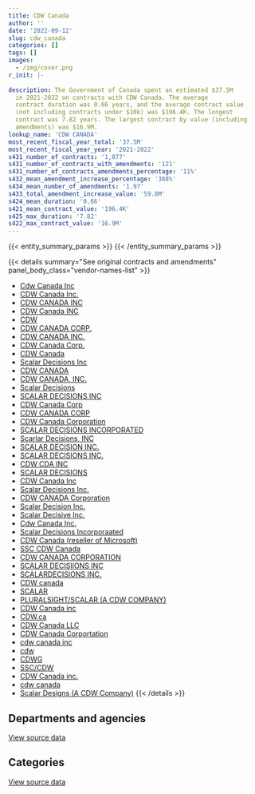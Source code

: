 ```yaml
---
title: CDW Canada
author: ''
date: '2022-09-12'
slug: cdw_canada
categories: []
tags: []
images:
  - /img/cover.png
r_init: |-
  
description: The Government of Canada spent an estimated $37.5M
  in 2021-2022 on contracts with CDW Canada. The average
  contract duration was 0.66 years, and the average contract value
  (not including contracts under $10k) was $196.4K. The longest
  contract was 7.82 years. The largest contract by value (including
  amendments) was $16.9M.
lookup_name: 'CDW CANADA'
most_recent_fiscal_year_total: '37.5M'
most_recent_fiscal_year_year: '2021-2022'
s431_number_of_contracts: '1,077'
s431_number_of_contracts_with_amendments: '121'
s431_number_of_contracts_amendments_percentage: '11%'
s432_mean_amendment_increase_percentage: '388%'
s434_mean_number_of_amendments: '1.97'
s433_total_amendment_increase_value: '59.8M'
s424_mean_duration: '0.66'
s421_mean_contract_value: '196.4K'
s425_max_duration: '7.82'
s422_max_contract_value: '16.9M'
---
```


<script src="/rmarkdown-libs/htmlwidgets/htmlwidgets.js"></script>
<link href="/rmarkdown-libs/datatables-css/datatables-crosstalk.css" rel="stylesheet" />
<script src="/rmarkdown-libs/datatables-binding/datatables.js"></script>
<script src="/rmarkdown-libs/jquery/jquery-3.6.0.min.js"></script>
<link href="/rmarkdown-libs/dt-core-bootstrap/css/dataTables.bootstrap.min.css" rel="stylesheet" />
<link href="/rmarkdown-libs/dt-core-bootstrap/css/dataTables.bootstrap.extra.css" rel="stylesheet" />
<script src="/rmarkdown-libs/dt-core-bootstrap/js/jquery.dataTables.min.js"></script>
<script src="/rmarkdown-libs/dt-core-bootstrap/js/dataTables.bootstrap.min.js"></script>
<link href="/rmarkdown-libs/crosstalk/css/crosstalk.min.css" rel="stylesheet" />
<script src="/rmarkdown-libs/crosstalk/js/crosstalk.min.js"></script>
<script src="/rmarkdown-libs/htmlwidgets/htmlwidgets.js"></script>
<link href="/rmarkdown-libs/datatables-css/datatables-crosstalk.css" rel="stylesheet" />
<script src="/rmarkdown-libs/datatables-binding/datatables.js"></script>
<script src="/rmarkdown-libs/jquery/jquery-3.6.0.min.js"></script>
<link href="/rmarkdown-libs/dt-core-bootstrap/css/dataTables.bootstrap.min.css" rel="stylesheet" />
<link href="/rmarkdown-libs/dt-core-bootstrap/css/dataTables.bootstrap.extra.css" rel="stylesheet" />
<script src="/rmarkdown-libs/dt-core-bootstrap/js/jquery.dataTables.min.js"></script>
<script src="/rmarkdown-libs/dt-core-bootstrap/js/dataTables.bootstrap.min.js"></script>
<link href="/rmarkdown-libs/crosstalk/css/crosstalk.min.css" rel="stylesheet" />
<script src="/rmarkdown-libs/crosstalk/js/crosstalk.min.js"></script>

{{< entity_summary_params >}}
{{< /entity_summary_params >}}

{{< details summary="See original contracts and amendments" panel_body_class="vendor-names-list" >}}
- [Cdw Canada Inc](https://search.open.canada.ca/en/ct/?sort=contract_value_f%20desc&page=1&search_text=%22Cdw%20Canada%20Inc%22)
- [CDW Canada Inc.](https://search.open.canada.ca/en/ct/?sort=contract_value_f%20desc&page=1&search_text=%22CDW%20Canada%20Inc.%22)
- [CDW CANADA INC](https://search.open.canada.ca/en/ct/?sort=contract_value_f%20desc&page=1&search_text=%22CDW%20CANADA%20INC%22)
- [CDW Canada INC](https://search.open.canada.ca/en/ct/?sort=contract_value_f%20desc&page=1&search_text=%22CDW%20Canada%20INC%22)
- [CDW](https://search.open.canada.ca/en/ct/?sort=contract_value_f%20desc&page=1&search_text=%22CDW%22)
- [CDW CANADA CORP.](https://search.open.canada.ca/en/ct/?sort=contract_value_f%20desc&page=1&search_text=%22CDW%20CANADA%20CORP.%22)
- [CDW CANADA INC.](https://search.open.canada.ca/en/ct/?sort=contract_value_f%20desc&page=1&search_text=%22CDW%20CANADA%20INC.%22)
- [CDW Canada Corp.](https://search.open.canada.ca/en/ct/?sort=contract_value_f%20desc&page=1&search_text=%22CDW%20Canada%20Corp.%22)
- [CDW Canada](https://search.open.canada.ca/en/ct/?sort=contract_value_f%20desc&page=1&search_text=%22CDW%20Canada%22)
- [Scalar Decisions Inc](https://search.open.canada.ca/en/ct/?sort=contract_value_f%20desc&page=1&search_text=%22Scalar%20Decisions%20Inc%22)
- [CDW CANADA](https://search.open.canada.ca/en/ct/?sort=contract_value_f%20desc&page=1&search_text=%22CDW%20CANADA%22)
- [CDW CANADA, INC.](https://search.open.canada.ca/en/ct/?sort=contract_value_f%20desc&page=1&search_text=%22CDW%20CANADA%2c%20INC.%22)
- [Scalar Decisions](https://search.open.canada.ca/en/ct/?sort=contract_value_f%20desc&page=1&search_text=%22Scalar%20Decisions%22)
- [SCALAR DECISIONS INC](https://search.open.canada.ca/en/ct/?sort=contract_value_f%20desc&page=1&search_text=%22SCALAR%20DECISIONS%20INC%22)
- [CDW Canada Corp](https://search.open.canada.ca/en/ct/?sort=contract_value_f%20desc&page=1&search_text=%22CDW%20Canada%20Corp%22)
- [CDW CANADA CORP](https://search.open.canada.ca/en/ct/?sort=contract_value_f%20desc&page=1&search_text=%22CDW%20CANADA%20CORP%22)
- [CDW Canada Corporation](https://search.open.canada.ca/en/ct/?sort=contract_value_f%20desc&page=1&search_text=%22CDW%20Canada%20Corporation%22)
- [SCALAR DECISIONS INCORPORATED](https://search.open.canada.ca/en/ct/?sort=contract_value_f%20desc&page=1&search_text=%22SCALAR%20DECISIONS%20INCORPORATED%22)
- [Scarlar Decisions, INC](https://search.open.canada.ca/en/ct/?sort=contract_value_f%20desc&page=1&search_text=%22Scarlar%20Decisions%2c%20INC%22)
- [SCALAR DECISION INC.](https://search.open.canada.ca/en/ct/?sort=contract_value_f%20desc&page=1&search_text=%22SCALAR%20DECISION%20INC.%22)
- [SCALAR DECISIONS INC.](https://search.open.canada.ca/en/ct/?sort=contract_value_f%20desc&page=1&search_text=%22SCALAR%20DECISIONS%20INC.%22)
- [CDW CDA INC](https://search.open.canada.ca/en/ct/?sort=contract_value_f%20desc&page=1&search_text=%22CDW%20CDA%20INC%22)
- [SCALAR DECISIONS](https://search.open.canada.ca/en/ct/?sort=contract_value_f%20desc&page=1&search_text=%22SCALAR%20DECISIONS%22)
- [CDW Canada Inc](https://search.open.canada.ca/en/ct/?sort=contract_value_f%20desc&page=1&search_text=%22CDW%20Canada%20Inc%22)
- [Scalar Decisions Inc.](https://search.open.canada.ca/en/ct/?sort=contract_value_f%20desc&page=1&search_text=%22Scalar%20Decisions%20Inc.%22)
- [CDW CANADA Corporation](https://search.open.canada.ca/en/ct/?sort=contract_value_f%20desc&page=1&search_text=%22CDW%20CANADA%20Corporation%22)
- [Scalar Decision Inc.](https://search.open.canada.ca/en/ct/?sort=contract_value_f%20desc&page=1&search_text=%22Scalar%20Decision%20Inc.%22)
- [Scalar Decisive Inc.](https://search.open.canada.ca/en/ct/?sort=contract_value_f%20desc&page=1&search_text=%22Scalar%20Decisive%20Inc.%22)
- [Cdw Canada Inc.](https://search.open.canada.ca/en/ct/?sort=contract_value_f%20desc&page=1&search_text=%22Cdw%20Canada%20Inc.%22)
- [Scalar Decisions Incorporaated](https://search.open.canada.ca/en/ct/?sort=contract_value_f%20desc&page=1&search_text=%22Scalar%20Decisions%20Incorporaated%22)
- [CDW Canada (reseller of Microsoft)](https://search.open.canada.ca/en/ct/?sort=contract_value_f%20desc&page=1&search_text=%22CDW%20Canada%20%28reseller%20of%20Microsoft%29%22)
- [SSC CDW Canada](https://search.open.canada.ca/en/ct/?sort=contract_value_f%20desc&page=1&search_text=%22SSC%20CDW%20Canada%22)
- [CDW CANADA CORPORATION](https://search.open.canada.ca/en/ct/?sort=contract_value_f%20desc&page=1&search_text=%22CDW%20CANADA%20CORPORATION%22)
- [SCALAR DECISIIONS INC](https://search.open.canada.ca/en/ct/?sort=contract_value_f%20desc&page=1&search_text=%22SCALAR%20DECISIIONS%20INC%22)
- [SCALARDECISIONS INC.](https://search.open.canada.ca/en/ct/?sort=contract_value_f%20desc&page=1&search_text=%22SCALARDECISIONS%20INC.%22)
- [CDW canada](https://search.open.canada.ca/en/ct/?sort=contract_value_f%20desc&page=1&search_text=%22CDW%20canada%22)
- [SCALAR](https://search.open.canada.ca/en/ct/?sort=contract_value_f%20desc&page=1&search_text=%22SCALAR%22)
- [PLURALSIGHT/SCALAR (A CDW COMPANY)](https://search.open.canada.ca/en/ct/?sort=contract_value_f%20desc&page=1&search_text=%22PLURALSIGHT%2fSCALAR%20%28A%20CDW%20COMPANY%29%22)
- [CDW Canada inc](https://search.open.canada.ca/en/ct/?sort=contract_value_f%20desc&page=1&search_text=%22CDW%20Canada%20inc%22)
- [CDW.ca](https://search.open.canada.ca/en/ct/?sort=contract_value_f%20desc&page=1&search_text=%22CDW.ca%22)
- [CDW Canada LLC](https://search.open.canada.ca/en/ct/?sort=contract_value_f%20desc&page=1&search_text=%22CDW%20Canada%20LLC%22)
- [CDW Canada Corportation](https://search.open.canada.ca/en/ct/?sort=contract_value_f%20desc&page=1&search_text=%22CDW%20Canada%20Corportation%22)
- [cdw canada inc](https://search.open.canada.ca/en/ct/?sort=contract_value_f%20desc&page=1&search_text=%22cdw%20canada%20inc%22)
- [cdw](https://search.open.canada.ca/en/ct/?sort=contract_value_f%20desc&page=1&search_text=%22cdw%22)
- [CDWG](https://search.open.canada.ca/en/ct/?sort=contract_value_f%20desc&page=1&search_text=%22CDWG%22)
- [SSC/CDW](https://search.open.canada.ca/en/ct/?sort=contract_value_f%20desc&page=1&search_text=%22SSC%2fCDW%22)
- [CDW Canada inc.](https://search.open.canada.ca/en/ct/?sort=contract_value_f%20desc&page=1&search_text=%22CDW%20Canada%20inc.%22)
- [cdw canada](https://search.open.canada.ca/en/ct/?sort=contract_value_f%20desc&page=1&search_text=%22cdw%20canada%22)
- [Scalar Designs (A CDW Company)](https://search.open.canada.ca/en/ct/?sort=contract_value_f%20desc&page=1&search_text=%22Scalar%20Designs%20%28A%20CDW%20Company%29%22)
{{< /details >}}

## Departments and agencies

<div id="htmlwidget-1" style="width:100%;height:auto;" class="datatables html-widget"></div>
<script type="application/json" data-for="htmlwidget-1">{"x":{"style":"bootstrap","filter":"none","vertical":false,"data":[["<a href=\"/departments/aafc-aac/\">Agriculture and Agri-Food Canada<\/a>","<a href=\"/departments/aandc-aadnc/\">Crown-Indigenous Relations and Northern Affairs Canada<\/a>","<a href=\"/departments/acoa-apeca/\">Atlantic Canada Opportunities Agency<\/a>","<a href=\"/departments/atssc-scdata/\">Administrative Tribunals Support Service of Canada<\/a>","<a href=\"/departments/cas-satj/\">Courts Administration Service<\/a>","<a href=\"/departments/cbsa-asfc/\">Canada Border Services Agency<\/a>","<a href=\"/departments/ccohs-cchst/\">Canadian Centre for Occupational Health and Safety<\/a>","<a href=\"/departments/ced-dec/\">Canada Economic Development for Quebec Regions<\/a>","<a href=\"/departments/cer-rec/\">Canada Energy Regulator<\/a>","<a href=\"/departments/cfia-acia/\">Canadian Food Inspection Agency<\/a>","<a href=\"/departments/cgc-ccg/\">Canadian Grain Commission<\/a>","<a href=\"/departments/cic/\">Immigration, Refugees and Citizenship Canada<\/a>","<a href=\"/departments/cihr-irsc/\">Canadian Institutes of Health Research<\/a>","<a href=\"/departments/cnsc-ccsn/\">Canadian Nuclear Safety Commission<\/a>","<a href=\"/departments/cra-arc/\">Canada Revenue Agency<\/a>","<a href=\"/departments/crtc/\">Canadian Radio-television and Telecommunications Commission<\/a>","<a href=\"/departments/csa-asc/\">Canadian Space Agency<\/a>","<a href=\"/departments/csc-scc/\">Correctional Service of Canada<\/a>","<a href=\"/departments/csps-efpc/\">Canada School of Public Service<\/a>","<a href=\"/departments/cta-otc/\">Canadian Transportation Agency<\/a>","<a href=\"/departments/dfatd-maecd/\">Global Affairs Canada<\/a>","<a href=\"/departments/dfo-mpo/\">Fisheries and Oceans Canada<\/a>","<a href=\"/departments/dnd-mdn/\">National Defence<\/a>","<a href=\"/departments/ec/\">Environment and Climate Change Canada<\/a>","<a href=\"/departments/elections/\">Elections Canada<\/a>","<a href=\"/departments/esdc-edsc/\">Employment and Social Development Canada<\/a>","<a href=\"/departments/fcac-acfc/\">Financial Consumer Agency of Canada<\/a>","<a href=\"/departments/feddevontario/\">Federal Economic Development Agency for Southern Ontario<\/a>","<a href=\"/departments/fin/\">Department of Finance Canada<\/a>","<a href=\"/departments/fintrac-canafe/\">Financial Transactions and Reports Analysis Centre of Canada<\/a>","<a href=\"/departments/fja-cmf/\">Office of the Commissioner for Federal Judicial Affairs Canada<\/a>","<a href=\"/departments/hc-sc/\">Health Canada<\/a>","<a href=\"/departments/ic/\">Innovation, Science and Economic Development Canada<\/a>","<a href=\"/departments/ijc-cmi/\">International Joint Commission<\/a>","<a href=\"/departments/infc/\">Infrastructure Canada<\/a>","<a href=\"/departments/irb-cisr/\">Immigration and Refugee Board of Canada<\/a>","<a href=\"/departments/isc-sac/\">Indigenous Services Canada<\/a>","<a href=\"/departments/jus/\">Department of Justice Canada<\/a>","<a href=\"/departments/lac-bac/\">Library and Archives Canada<\/a>","<a href=\"/departments/nfb-onf/\">National Film Board<\/a>","<a href=\"/departments/nrc-cnrc/\">National Research Council Canada<\/a>","<a href=\"/departments/nrcan-rncan/\">Natural Resources Canada<\/a>","<a href=\"/departments/nserc-crsng/\">Natural Sciences and Engineering Research Council of Canada<\/a>","<a href=\"/departments/oag-bvg/\">Office of the Auditor General of Canada<\/a>","<a href=\"/departments/oic-ci/\">Office of the Information Commissioner of Canada<\/a>","<a href=\"/departments/opc-cpvp/\">Office of the Privacy Commissioner of Canada<\/a>","<a href=\"/departments/osfi-bsif/\">Office of the Superintendent of Financial Institutions Canada<\/a>","<a href=\"/departments/osgg-bsgg/\">Office of the Secretary to the Governor General<\/a>","<a href=\"/departments/pc/\">Parks Canada<\/a>","<a href=\"/departments/pch/\">Canadian Heritage<\/a>","<a href=\"/departments/pco-bcp/\">Privy Council Office<\/a>","<a href=\"/departments/phac-aspc/\">Public Health Agency of Canada<\/a>","<a href=\"/departments/ppsc-sppc/\">Public Prosecution Service of Canada<\/a>","<a href=\"/departments/ps-sp/\">Public Safety Canada<\/a>","<a href=\"/departments/psc-cfp/\">Public Service Commission of Canada<\/a>","<a href=\"/departments/psic-ispc/\">Office of the Public Sector Integrity Commissioner of Canada<\/a>","<a href=\"/departments/pwgsc-tpsgc/\">Public Services and Procurement Canada<\/a>","<a href=\"/departments/rcmp-grc/\">Royal Canadian Mounted Police<\/a>","<a href=\"/departments/ssc-spc/\">Shared Services Canada<\/a>","<a href=\"/departments/statcan/\">Statistics Canada<\/a>","<a href=\"/departments/tbs-sct/\">Treasury Board of Canada Secretariat<\/a>","<a href=\"/departments/tc/\">Transport Canada<\/a>","<a href=\"/departments/vac-acc/\">Veterans Affairs Canada<\/a>","<a href=\"/departments/wd-deo/\">Western Economic Diversification Canada<\/a>"],[387503.44,250343.31,158518.88,null,11119.2,67668.51,null,null,10052.25,45606.54,12375.87,50795.54,null,null,10448564.61,null,37531.3,null,30711.7,27511.73,522578.57,1474665.6,4106253.51,2381598.38,111977.56,144247.18,23594.4,null,null,null,null,55136.89,56509.96,11011.39,22341.59,null,189867.49,61548.28,91873.45,null,null,1124207.15,41873.35,109975.58,88089.4,null,null,10838.14,346187.28,null,188943.77,24992.13,null,3414.14,null,null,268376.15,745931.68,4801987.04,214086.98,141795.16,52146.74,219117.27,null],[394051.7,189359.97,145833.28,null,21144.56,1869360.62,48999.06,null,null,17920.16,489.04,49211.68,null,null,3993620.33,null,1814.32,61348.98,44851.75,41931.68,379943.93,761989.57,4951474.03,157687.25,61814.88,664357.94,16485.13,null,10492.67,0,null,3078204.26,146354.4,70583.73,null,600214.94,21346.02,3055633.98,136046.78,11354.93,33820.9,687497.24,null,169622.46,45326.92,18103.73,null,19062.23,293449.29,null,7183.37,25754.39,null,3423.49,null,null,2779675.29,394240.46,10393247.26,10379.05,25956.1,210507.93,109363.19,null],[1949407.9,70641.17,null,null,3794.54,674390.17,8135.81,389.63,null,null,10010.96,253367.73,null,13763.28,3087102.36,18507.64,213820.15,1893851.38,28936.93,24742.63,1514912.17,423088.78,10550317.48,83179.91,127506.24,2525391.87,70369.75,null,37170.19,0,18989.24,452769.4,355744.91,108907.79,null,553451.06,190176.56,70312.05,112392.64,20339.42,12461.29,344062.58,null,647234.56,40335.91,24845.83,22776.87,33812.71,273166.16,23230.7,204515.98,17363.52,71816.48,null,null,49581.41,1641858.97,747799.71,8117904.9,null,26417.34,5356.66,226418.16,22867.88],[1306942.84,8521.59,121302,130135.04,33537.45,2073331.93,34677.7,228770.6,null,null,null,641387.91,99108.68,23949.34,1158790.46,null,204105.38,1601938.56,null,152.86,696347.96,712469.25,2492368.78,39510.78,80116.66,1429759.05,367799.8,10937.63,200497.34,null,null,388246.28,243018.37,157921.41,19155.82,54144.88,359445.52,982385.97,162658.02,12155.17,49952.99,28240.79,null,482408.29,16388.09,4598.13,231358.75,30425.59,1253596.1,null,40827.02,3295.05,48776.77,4589.48,284828.37,4748.43,10250953.88,468237.69,8106297.87,null,13263.02,57072.44,63830.73,3702.42]],"container":"<table class=\"table table-striped table-hover row-border order-column display\">\n  <thead>\n    <tr>\n      <th>Department<\/th>\n      <th>2018-2019<\/th>\n      <th>2019-2020<\/th>\n      <th>2020-2021<\/th>\n      <th>2021-2022<\/th>\n    <\/tr>\n  <\/thead>\n<\/table>","options":{"order":[[4,"desc"]],"pageLength":10,"autoWidth":true,"columnDefs":[{"targets":1,"render":"function(data, type, row, meta) {\n    return type !== 'display' ? data : DTWidget.formatCurrency(data, \"$\", 2, 3, \",\", \".\", true, null);\n  }"},{"targets":2,"render":"function(data, type, row, meta) {\n    return type !== 'display' ? data : DTWidget.formatCurrency(data, \"$\", 2, 3, \",\", \".\", true, null);\n  }"},{"targets":3,"render":"function(data, type, row, meta) {\n    return type !== 'display' ? data : DTWidget.formatCurrency(data, \"$\", 2, 3, \",\", \".\", true, null);\n  }"},{"targets":4,"render":"function(data, type, row, meta) {\n    return type !== 'display' ? data : DTWidget.formatCurrency(data, \"$\", 2, 3, \",\", \".\", true, null);\n  }"},{"width":"16%","targets":[1,2,3,4]},{"className":"dt-right","targets":[1,2,3,4]}],"orderClasses":false}},"evals":["options.columnDefs.0.render","options.columnDefs.1.render","options.columnDefs.2.render","options.columnDefs.3.render"],"jsHooks":[]}</script>
<p class="text-right">
<a href="https://github.com/GoC-Spending/contracts-data/tree/main/data/out/vendors/cdw_canada/summary_by_fiscal_year_by_department.csv" class="source-data-link btn btn-link">View source data</a>
</p>

## Categories

<div id="htmlwidget-2" style="width:100%;height:auto;" class="datatables html-widget"></div>
<script type="application/json" data-for="htmlwidget-2">{"x":{"style":"bootstrap","filter":"none","vertical":false,"data":[["<a href=\"/categories/facilities_and_construction/\">Facilities and construction<\/a>","<a href=\"/categories/office_management/\">Office management<\/a>","<a href=\"/categories/defence/\">Defence<\/a>","<a href=\"/categories/professional_services/\">Professional services<\/a>","<a href=\"/categories/information_technology/\">Information technology<\/a>","<a href=\"/categories/medical/\">Medical<\/a>","<a href=\"/categories/transportation_and_logistics/\">Transportation and logistics<\/a>","<a href=\"/categories/industrial_products_and_services/\">Industrial products and services<\/a>","<a href=\"/categories/human_capital/\">Human capital<\/a>"],[9556.42,145479.31,3931413.63,52033.53,24944612.72,null,null,90373.45,null],[11944.07,69703.27,4731224.46,188557.15,31034981.79,21322.82,null,99985.17,72816.15],[29580.43,50136.1,10336797.98,188041.96,27173668.82,null,null,null,241484.05],[16890.45,11560.5,2439078.42,41729.86,34998731.16,null,14992.54,null,null]],"container":"<table class=\"table table-striped table-hover row-border order-column display\">\n  <thead>\n    <tr>\n      <th>Category<\/th>\n      <th>2018-2019<\/th>\n      <th>2019-2020<\/th>\n      <th>2020-2021<\/th>\n      <th>2021-2022<\/th>\n    <\/tr>\n  <\/thead>\n<\/table>","options":{"order":[[4,"desc"]],"dom":"t","pageLength":30,"autoWidth":true,"columnDefs":[{"targets":1,"render":"function(data, type, row, meta) {\n    return type !== 'display' ? data : DTWidget.formatCurrency(data, \"$\", 2, 3, \",\", \".\", true, null);\n  }"},{"targets":2,"render":"function(data, type, row, meta) {\n    return type !== 'display' ? data : DTWidget.formatCurrency(data, \"$\", 2, 3, \",\", \".\", true, null);\n  }"},{"targets":3,"render":"function(data, type, row, meta) {\n    return type !== 'display' ? data : DTWidget.formatCurrency(data, \"$\", 2, 3, \",\", \".\", true, null);\n  }"},{"targets":4,"render":"function(data, type, row, meta) {\n    return type !== 'display' ? data : DTWidget.formatCurrency(data, \"$\", 2, 3, \",\", \".\", true, null);\n  }"},{"width":"16%","targets":[1,2,3,4]},{"className":"dt-right","targets":[1,2,3,4]}],"orderClasses":false,"lengthMenu":[10,25,30,50,100]}},"evals":["options.columnDefs.0.render","options.columnDefs.1.render","options.columnDefs.2.render","options.columnDefs.3.render"],"jsHooks":[]}</script>
<p class="text-right">
<a href="https://github.com/GoC-Spending/contracts-data/tree/main/data/out/vendors/cdw_canada/summary_by_fiscal_year_by_category.csv" class="source-data-link btn btn-link">View source data</a>
</p>
